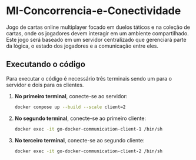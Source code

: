 # MI-Concorrencia-e-Conectividade
Jogo de cartas online multiplayer focado em duelos táticos e na coleção de cartas, onde os jogadores devem interagir em um ambiente compartilhado. Este jogo será baseado em um servidor centralizado que gerenciará parte da lógica, o estado dos jogadores e a comunicação entre eles.


## Executando o código

Para executar o código é necessário três terminais sendo um para o servidor e dois para os clientes.

1. **No primeiro terminal**, conecte-se ao servidor:
   ```bash
   docker compose up --build --scale client=2 
   ```

2. **No segundo terminal**, conecte-se ao primeiro cliente:
   ```bash
   docker exec -it go-docker-communication-client-1 /bin/sh
   ```
3. **No terceiro terminal**, conecte-se ao segundo cliente:
   ```bash
   docker exec -it go-docker-communication-client-2 /bin/sh
   ```
